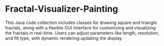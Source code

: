 # Fractal-Visualizer-Painting
This Java code collection includes classes for drawing square and triangle fractals, along with a flexible GUI interface for customizing and visualizing the fractals in real-time. Users can adjust parameters like length, resolution, and fill type, with dynamic rendering updating the display.
